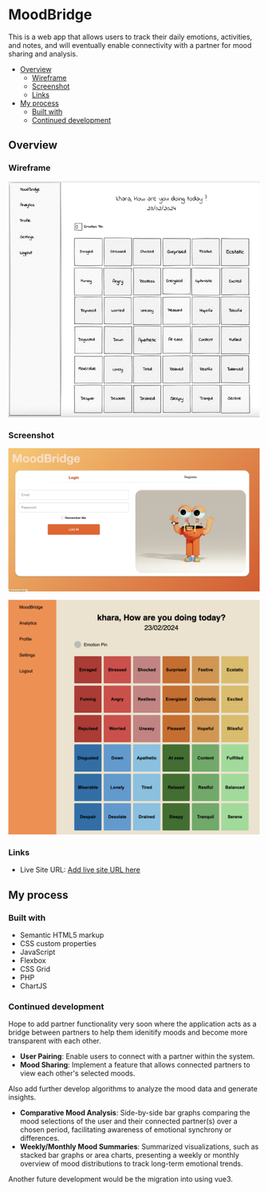 # MoodBridge
This is a web app that allows users to track their daily emotions, activities, and notes, and will eventually enable connectivity with a partner for mood sharing and analysis. 

- [Overview](#overview)
  - [Wireframe](#wireframe)
  - [Screenshot](#screenshot)
  - [Links](#links)
- [My process](#my-process)
  - [Built with](#built-with)
  - [Continued development](#continued-development)

## Overview

### Wireframe
![](./img/wireframeHP.png)

### Screenshot
![](./img/MoodBridgeLogin.png)

![](./img/MoodBridgeSS.png)


### Links
- Live Site URL: [Add live site URL here](https://your-live-site-url.com)

## My process

### Built with

- Semantic HTML5 markup
- CSS custom properties
- JavaScript
- Flexbox
- CSS Grid
- PHP
- ChartJS


### Continued development

Hope to add partner functionality very soon where the application acts as a bridge between partners to help them idenitify moods and become more transparent with each other.
- **User Pairing**: Enable users to connect with a partner within the system.
- **Mood Sharing**: Implement a feature that allows connected partners to view each other's selected moods.
  
Also add further develop algorithms to analyze the mood data and generate insights.
- **Comparative Mood Analysis**: Side-by-side bar graphs comparing the mood selections of the user and their connected partner(s) over a chosen period, facilitating awareness of emotional synchrony or differences.
- **Weekly/Monthly Mood Summaries**: Summarized visualizations, such as stacked bar graphs or area charts, presenting a weekly or monthly overview of mood distributions to track long-term emotional trends.

Another future development would be the migration into using vue3. 


